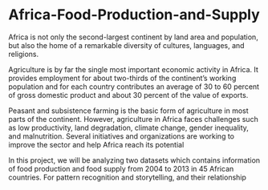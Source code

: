 # Africa-Food-Production-and-Supply

Africa is not only the second-largest continent by land area and population, but also the home of a remarkable diversity of cultures, languages, and religions.

Agriculture is by far the single most important economic activity in Africa. It provides employment for about two-thirds of the continent’s working population and for each country contributes an average of 30 to 60 percent of gross domestic product and about 30 percent of the value of exports.

Peasant and subsistence farming is the basic form of agriculture in most parts of the continent. However, agriculture in Africa faces challenges such as low productivity, land degradation, climate change, gender inequality, and malnutrition. Several initiatives and organizations are working to improve the sector and help Africa reach its potential

In this project, we will be analyzing two datasets which contains information of food production and food supply from 2004 to 2013 in 45 African countries. For pattern recognition and storytelling, and their relationship

